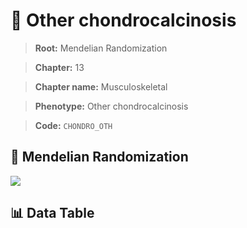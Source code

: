 # 🧪 Other chondrocalcinosis

> **Root:** Mendelian Randomization

> **Chapter:** 13  

> **Chapter name:** Musculoskeletal

> **Phenotype:** Other chondrocalcinosis  

> **Code:** `CHONDRO_OTH`

## 🧬 Mendelian Randomization  

<img src="/MR/Figures/Forward/CHONDRO_OTH.png"/>

## 📊 Data Table

<CsvTableMRF src="/MR_Data/Forward/CHONDRO_OTH.csv"/>
